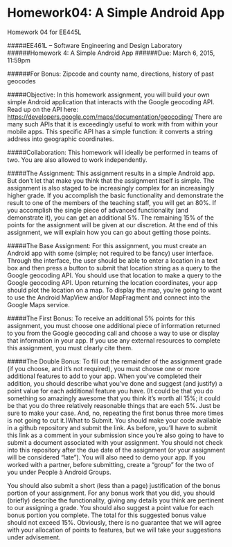 ﻿# Homework04: A Simple Android App
Homework 04 for EE445L

#####EE461L – Software Engineering and Design Laboratory
######Homework 4: A Simple Android App
######Due: March 6, 2015, 11:59pm

######For Bonus:
Zipcode and county name, directions, history of past geocodes

#####Objective: 
In this homework assignment, you will build your own simple Android application that interacts with the Google geocoding API. Read up on the API here:
https://developers.google.com/maps/documentation/geocoding/
There are many such APIs that it is exceedingly useful to work with from within your mobile apps. This specific API has a simple function: it converts a string address into geographic coordinates.

#####Collaboration: 
This homework will ideally be performed in teams of two. You are also allowed to work independently.

#####The Assignment:
This assignment results in a simple Android app. But don’t let that make you think that the assignment itself is simple. The assignment is also staged to be increasingly complex for an increasingly higher grade. If you accomplish the basic functionality and demonstrate the result to one of the members of the teaching staff, you will get an 80%. If you accomplish the single piece of advanced functionality (and demonstrate it), you can get an additional 5%. The remaining 15% of the points for the assignment will be given at our discretion. At the end of this assignment, we will explain how you can go about getting those points.

#####The Base Assignment: 
For this assignment, you must create an Android app with some (simple; not required to be fancy) user interface. Through the interface, the user should be able to enter a location in a text box and then press a button to submit that location string as a query to the Google geocoding API. You should use that location to make a query to the Google geocoding API. Upon returning the location coordinates, your app should plot the location on a map. To display the map, you’re going to want to use the Android MapView and/or MapFragment and connect into the Google Maps service.

#####The First Bonus:
To receive an additional 5% points for this assignment, you must choose one additional piece of information returned to you from the Google geocoding call and choose a way to use or display that information in your app. If you use any external resources to complete this assignment, you must clearly cite them.

#####The Double Bonus: 
To fill out the remainder of the assignment grade (if you choose, and it’s not required), you must choose one or more additional features to add to your app. When you’ve completed their addition, you should describe what you’ve done and suggest (and justify) a point value for each additional feature you have. (It could be that you do something so amazingly awesome that you think it’s worth all 15%; it could be that you do three relatively reasonable things that are each 5%. Just be sure to make your case. And, no, repeating the first bonus three more times is not going to cut it.)What to Submit. You should make your code available in a github repository and submit the link. As before, you’ll have to submit this link as a comment in your submission since you’re also going to have to submit a document associated with your assignment. You should not check into this repository after the due date of the assignment (or your assignment will be considered “late”). You will also need to demo your app. If you worked with a partner, before submitting, create a “group” for the two of you under People à Android Groups.
 
You should also submit a short (less than a page) justification of the bonus portion of your assignment. For any bonus work that you did, you should (briefly) describe the functionality, giving any details you think are pertinent to our assigning a grade. You should also suggest a point value for each bonus portion you complete. The total for this suggested bonus value should not exceed 15%. Obviously, there is no guarantee that we will agree with your allocation of points to features, but we will take your suggestions under advisement.
